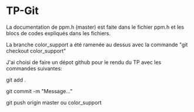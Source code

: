 # TP-Git
La documentation de ppm.h (master) est faite dans le fichier ppm.h et les blocs de codes expliqués dans les fichiers.

La branche color_support a été ramenée au dessus avec la commande "git checkout color_support"

J'ai choisi de faire un dépot github pour le rendu du TP avec les commandes suivantes: 

git add . 

git commit -m "Message..."

git push origin master ou color_support
